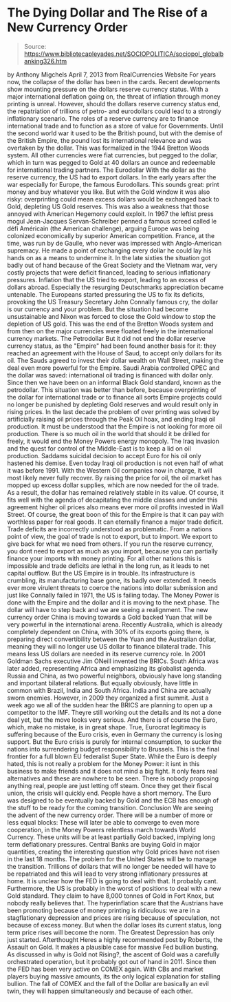 # The Dying Dollar and The Rise of a New Currency Order

> Source: https://www.bibliotecapleyades.net/SOCIOPOLITICA/sociopol_globalbanking326.htm

by Anthony Migchels
April 7, 2013
from
RealCurrencies Website
For years now, the collapse of the dollar has been in the cards.
Recent developments show mounting pressure on
the dollars reserve currency status. With a major international deflation
going on, the threat of inflation through money printing is unreal.
However, should the dollars reserve currency
status end, the repatriation of trillions of petro- and eurodollars could
lead to a strongly inflationary scenario.
The roles of a reserve currency are to finance international trade and to
function as a store of value for Governments. Until the second world war it
used to be the British pound, but with the demise of the British Empire, the
pound lost its international relevance and was overtaken by the dollar.
This was formalized in the 1944
Bretton Woods system.
All other currencies were fiat currencies, but
pegged to the dollar, which in turn was pegged to Gold at 40 dollars an
ounce and redeemable for international trading partners.
The Eurodollar
With the dollar as the reserve currency, the US had to export dollars.
In the early years after the war especially for
Europe, the famous Eurodollars.
This sounds great: print money and buy whatever
you like. But with the Gold window it was also risky: overprinting could
mean excess dollars would be exchanged back to Gold, depleting US Gold
reserves.
This was also a weakness that those annoyed with American Hegemony could
exploit. In 1967 the leftist press mogul Jean-Jacques Servan-Schreiber
penned a famous screed called le défi Américain (the American challenge),
arguing Europe was being colonized economically by superior American
competition.
France, at the time, was run by de Gaulle, who never was impressed
with Anglo-American supremacy. He made a point of exchanging every dollar he
could lay his hands on as a means to undermine it.
In the late sixties the situation got badly out of hand because of the Great
Society and the Vietnam war, very costly projects that were deficit
financed, leading to serious inflationary pressures. Inflation that the US
tried to export, leading to an excess of dollars abroad.
Especially the resurging Deutschmarks
appreciation became untenable.
The Europeans started pressuring the US to fix
its deficits, provoking the US Treasury Secretary John Connally
famous cry,
the dollar is our currency and your
problem.
But the situation had become unsustainable and
Nixon was forced to close the Gold window to stop the
depletion of US gold.
This was the end of the Bretton Woods system
and from then on the major currencies were floated freely in the
international currency markets.
The Petrodollar
But it did not end the dollar reserve currency status, as the "Empire" had
been found another basis for it:
they reached an agreement with the House of
Saud, to accept only dollars for its oil.
The Sauds agreed to invest their dollar wealth
on Wall Street, making the deal even more powerful for the Empire.
Saudi Arabia controlled OPEC and the dollar was
saved: international oil trading is financed with dollar only. Since then we
have been on an informal Black Gold standard, known as the petrodollar.
This situation was better than before, because overprinting of the dollar
for international trade or to finance all sorts Empire projects could no
longer be punished by depleting Gold reserves and would result only in
rising prices.
In the last decade the problem of over printing was solved by artificially
raising oil prices through the Peak Oil hoax, and ending Iraqi oil
production. It must be understood that the Empire is not looking for more
oil production.
There is so much oil in the world that should it
be drilled for freely, it would end the Money Powers energy monopoly. The
Iraq invasion and the quest for control of the Middle-East is to keep a lid
on oil production. Saddams suicidal decision to accept Euro for his oil
only hastened his demise.
Even today Iraqi oil production is not even half of what it was before 1991.
With the Western Oil companies now in charge, it will most likely never
fully recover.
By raising the price for oil, the oil market has
mopped up excess dollar supplies, which are now needed for the oil trade. As
a result, the dollar has remained relatively stable in its value. Of course,
it fits well with the agenda of decapitating the middle classes and under
this agreement higher oil prices also means ever more oil profits invested
in Wall Street.
Of course, the great boon of this for the Empire is that it can pay with
worthless paper for real goods. It can eternally finance a major trade
deficit.
Trade deficits are incorrectly understood as problematic.
From a nations point of view, the goal of trade is not to export, but to
import. We export to give back for what we need from others. If you run the
reserve currency, you dont need to export as much as you import, because
you can partially finance your imports with money printing.
For all other nations this is impossible and
trade deficits are lethal in the long run, as it leads to net capital
outflow.
But
the US Empire is in trouble. Its
infrastructure is crumbling, its manufacturing base gone, its badly over
extended. It needs ever more virulent threats to coerce the nations into
dollar submission and just like Connally failed in 1971, the US is failing
today. The Money Power is done with the Empire and the dollar and it
is moving to the next phase.
The dollar will have to step back and we are
seeing a realignment.
The new currency order
China is moving towards a Gold backed Yuan that will be very powerful
in the international arena.
Recently Australia, which is already completely
dependent on China, with 30% of its exports going there, is preparing direct
convertibility between the Yuan and the Australian dollar, meaning they will
no longer use US dollar to finance bilateral trade. This means less US
dollars are needed in its reserve currency role.
In 2001 Goldman Sachs executive Jim ONeill invented
the BRICs.
South Africa was later added, representing
Africa and emphasizing its globalist agenda. Russia and China, as two
powerful neighbors, obviously have long standing and important bilateral
relations.
But equally obviously, have little in common
with Brazil, India and South Africa. India and China are actually sworn
enemies. However, in 2009 they organized a first summit. Just a week ago we
all of the sudden hear
the BRICS are planning to open up a competitor to the
IMF.
Theyre still working out the details and its
not a done deal yet, but the move looks very serious. And there is of course
the Euro, which, make no mistake, is in great shape.
True, Eurocrat legitimacy is suffering because
of the Euro crisis, even in Germany the currency is losing support.
But the Euro crisis is purely for internal
consumption, to sucker the nations into surrendering budget responsibility
to Brussels. This is the final frontier for a full blown EU federalist Super
State.
While the Euro is deeply hated, this is not
really a problem for the Money Power: it isnt in this business to make
friends and it does not mind a big fight. It only fears real alternatives
and these are nowhere to be seen. There is nobody proposing anything real,
people are just letting off steam.
Once they get their fiscal union, the crisis
will quickly end. People have a short memory.
The Euro was designed to be eventually backed by Gold and the ECB has enough
of the stuff to be ready for the coming transition.
Conclusion
We are seeing the advent of the new currency order.
There will be a number of more or less equal
blocks:
These will later be able to converge to even
more cooperation, in the Money Powers relentless march towards World
Currency.
These units will be at least partially Gold backed, implying long term
deflationary pressures. Central Banks are buying Gold in major quantities,
creating the interesting question why Gold prices have not risen in the
last 18 months.
The problem for the United States will be to manage the transition.
Trillions of dollars that will no longer be needed will have to be
repatriated and this will lead to very strong inflationary pressures at
home. It is unclear how
the FED is going to deal with that. It
probably cant.
Furthermore, the US is probably in the worst of
positions to deal with a new Gold standard. They claim to have 8,000
tonnes of Gold in Fort Knox, but nobody really believes that.
The hyperinflation scare that the Austrians have been promoting because of
money printing is ridiculous: we are in a
stagflationary depression and prices are rising because of speculation,
not because of excess money.
But when the dollar loses its current status,
long term price rises will become the norm.
The Greatest Depression has only just started.
Afterthought
Heres a highly recommended post by Roberts,
the Assault on Gold. It makes a plausible
case for massive Fed bullion busting.
As discussed in why
is Gold not Rising?, the ascent of
Gold was a carefully orchestrated operation, but it probably got out of hand
in 2011. Since then the FED has been very active on COMEX again. With CBs
and market players buying massive amounts, its the only logical explanation
for stalling bullion.
The fall of
COMEX and the fall of the Dollar are
basically an evil twin, they will happen simultaneously and because of each
other.
